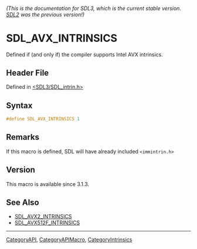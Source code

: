 ###### (This is the documentation for SDL3, which is the current stable version. [SDL2](https://wiki.libsdl.org/SDL2/) was the previous version!)
# SDL_AVX_INTRINSICS

Defined if (and only if) the compiler supports Intel AVX intrinsics.

## Header File

Defined in [<SDL3/SDL_intrin.h>](https://github.com/libsdl-org/SDL/blob/main/include/SDL3/SDL_intrin.h)

## Syntax

```c
#define SDL_AVX_INTRINSICS 1
```

## Remarks

If this macro is defined, SDL will have already included `<immintrin.h>`

## Version

This macro is available since 3.1.3.

## See Also

- [SDL_AVX2_INTRINSICS](SDL_AVX2_INTRINSICS)
- [SDL_AVX512F_INTRINSICS](SDL_AVX512F_INTRINSICS)

----
[CategoryAPI](CategoryAPI), [CategoryAPIMacro](CategoryAPIMacro), [CategoryIntrinsics](CategoryIntrinsics)

